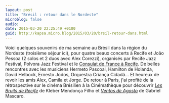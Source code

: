```yaml
---
layout: post
title: "Brésil : retour dans le Nordeste"
microblog: false
audio: 
date: 2015-03-20 22:25:49 +0100
guid: http://kapsa.micro.blog/2015/03/20/brsil-retour-dans.html
---
```

Voici quelques souvenirs de ma semaine au Brésil dans la région du Nordeste (troisième séjour ici), pour quatre beaux concerts à Recife et João Pessoa (2 solos et 2 duos avec Alex Corezzi), organisés par Recife Jazz Festival, Polvora Jazz Festival et le <a href="http://recife.ambafrance-br.org/O-pianista-de-jazz-frances-Jean">Consulat de France à Recife</a>. De belles rencontres avec les musiciens Hermeto Pascoal, Hamilton de Holanda, David Helbock, Ernesto Jodos, Orquestra Criança Cidadã... Et heureux de revoir les amis Alex, Camila et Jorge. De retour à Paris, j'ai profité de la rétrospective sur le cinéma Brésilien à la Cinémathèque pour découvrir <em><a href="http://www.survivance.net/document/13/57/Neighbouring-Sounds">Les Bruits de Recife</a></em> de Kleber Mendonça Filho et <em><a href="http://en.desvia.com.br/August-Winds-Ventos-de-Agosto">Ventos de Agosto</a></em> de Gabriel Mascaro.
